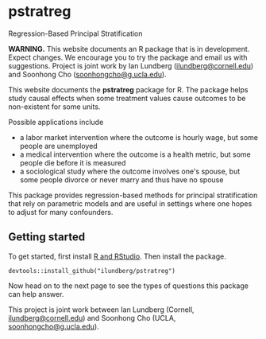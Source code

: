 
# pstratreg

Regression-Based Principal Stratification

**WARNING.** This website documents an R package that is in development. Expect changes. We encourage you to try the package and email us with suggestions. Project is joint work by Ian Lundberg ([ilundberg@cornell.edu](mailto:ilundberg@cornell.edu)) and Soonhong Cho ([soonhongcho@g.ucla.edu](mailto:soonhongcho@g.ucla.edu)).

This website documents the **pstratreg** package for R. The package helps study causal effects when some treatment values cause outcomes to be non-existent for some units.

Possible applications include

- a labor market intervention where the outcome is hourly wage, but some people are unemployed
- a medical intervention where the outcome is a health metric, but some people die before it is measured
- a sociological study where the outcome involves one's spouse, but some people divorce or never marry and thus have no spouse

This package provides regression-based methods for principal stratification that rely on parametric models and are useful in settings where one hopes to adjust for many confounders.

## Getting started

To get started, first install [R and RStudio](https://rstudio-education.github.io/hopr/starting.html). Then install the package.

```{r, eval = F}
devtools::install_github("ilundberg/pstratreg")
```
  
Now head on to the next page to see the types of questions this package can help answer.

This project is joint work between Ian Lundberg (Cornell, [ilundberg@cornell.edu](mailto:ilundberg@cornell.edu)) and Soonhong Cho (UCLA, [soonhongcho@g.ucla.edu](mailto:soonhongcho@g.ucla.edu)).